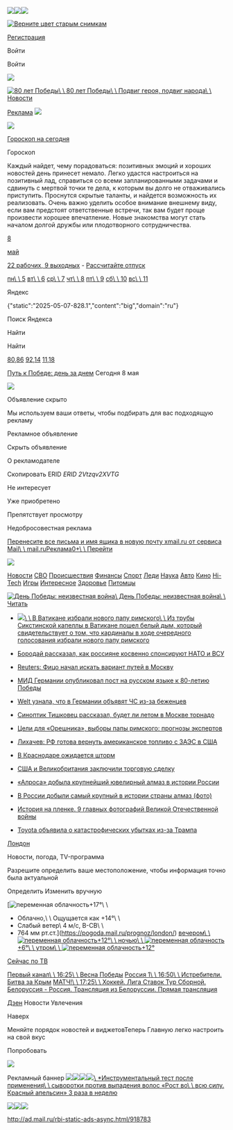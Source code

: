 ![](https://rs.mail.ru/d69888407.gif?sz=15&rnd=1285221442&ts=1746723988&sz=15)![](https://ad.mail.ru/i1629.gif)![](https://ad.mail.ru/i3465.gif)

[![Верните цвет старым снимкам](https://r.mradx.net/imgs/d6/05/7cbfbcb18caf6f51.gif)](https://trk.mail.ru/c/yb5xx6?mt_sub1=mail.ru "Верните цвет старым снимкам")

[Регистрация](https://account.mail.ru/signup?from=navi&lang=ru_RU&siteid=169&app_id_mytracker=58519)

Войти

Войти

![](https://rs.mail.ru/d167201949.gif?sz=15&rnd=1316244510&ts=1746723991&sz=15)

[![80 лет Победы](https://r.mradx.net/imgs/e3/8b/2a67310b6f2c8ebd.jpg)\\
\\
80 лет Победы\\
\\
Подвиг героя, подвиг народа\\
\\
Новости](https://r.mail.ru/redir/AADZ-wFkehayjb1eDUXPutfyMwIwFzHBo4gtL1DgStMRKzb6YQYswQ-NnMsMcV-pd5BMmPZ5q2REpz6zz5j4sDrNODgv0p3fA6iLeN2xVCJiEg4Xfr2Xge6NkJ8ns-a46ysNTfBjZ-b0RqQASR87diY6c6UZ1PfokO6xoK7Km13IXL7EAYNAxGbPAAAA56pPI_H71xB4-IR4BojWd5wbRh_olgmFYzDBXwZz5nzUJU3F8BbascBUiPxCzhXcJCnRbvytRLm9TUl7_2SqsSmmY82Dlyc-Fow4c-Ahb3EQaUnSbzYjm2_dfykOM_bKKdjt_9NQ9VH8UKGnBRhEWQ5yiJpDfJFPPIMLr-jQZIXElzQeDkBlRPcBHqpUu2wDIOMoSOhqqRYEVGghdGnqt2ZDukuL25WEgPVIcnOlfN9qssQTpg-mADcqXrRxfD2ArOIfm920Tvc4L3nMfzzywg)

[Реклама](https://r.mail.ru/redir/AADZ-wFkehayjb1eDUXPutfyMwIwFzHBo4gtL1DgStMRKzb6YQYswQ-NnMsMcV-pd5BMmPZ5q2REpz6zz5j4sDrNODgv0p3fA6iLeN2xVCJiEg4Xfr2Xge6NkJ8ns-a46ysNTfBjZ-b0RqQASR87diY6c6UZ1PfokO6xoK7Km13IXL7EAYNAxGbPAAAA56pPI_H71xB4-IR4BojWd5wbRh_olgmFYzDBXwZz5nzUJU3F8BbascBUiPxCzhXcJCnRbvytRLm9TUl7_2SqsSmmY82Dlyc-Fow4c-Ahb3EQaUnSbzYjm2_dfykOM_bKKdjt_9NQ9VH8UKGnBRhEWQ5yiJpDfJFPPIMLr-jQZIXElzQeDkBlRPcBHqpUu2wDIOMoSOhqqRYEVGghdGnqt2ZDukuL25WEgPVIcnOlfN9qssQTpg-mADcqXrRxfD2ArOIfm920Tvc4L3nMfzzywg) [![](https://r.mradx.net/img/BD/5ECF37.svg)](https://ads.vk.com/)

![](https://r.mradx.net/img/A6/8667DD.svg)

[Гороскоп на сегодня](https://horo.mail.ru/prediction/today/?frommail=1 "Гороскоп на сегодня")

Гороскоп

Каждый найдет, чему порадоваться: позитивных эмоций и хороших новостей день принесет немало. Легко удастся настроиться на позитивный лад, справиться со всеми запланированными задачами и сдвинуть с мертвой точки те дела, к которым вы долго не отваживались приступить. Проснутся скрытые таланты, и найдется возможность их реализовать. Очень важно уделить особое внимание внешнему виду, если вам предстоят ответственные встречи, так вам будет проще произвести хорошее впечатление. Новые знакомства могут стать началом долгой дружбы или плодотворного сотрудничества.

[8](https://calendar.mail.ru/)

[май](https://calendar.mail.ru/)

[22 рабочих, 9 выходных](https://calendar.mail.ru/) - [Рассчитайте отпуск](https://calendar.mail.ru/year/today?action=openVacationCalculation&utm_source=main_mail&utm_medium=widget_main&utm_campaign=animated_widget_otpusk&mt_link_id=h5hpa0)

[пн\\
\\
5](https://calendar.mail.ru/?selectedDate=2025-05-05) [вт\\
\\
6](https://calendar.mail.ru/?selectedDate=2025-05-06) [ср\\
\\
7](https://calendar.mail.ru/?selectedDate=2025-05-07) [чт\\
\\
8](https://calendar.mail.ru/?selectedDate=2025-05-08) [пт\\
\\
9](https://calendar.mail.ru/?selectedDate=2025-05-09) [сб\\
\\
10](https://calendar.mail.ru/?selectedDate=2025-05-10) [вс\\
\\
11](https://calendar.mail.ru/?selectedDate=2025-05-11)

Яндекс

{"static":"2025-05-07-828.1","content":"big","domain":"ru"}

Поиск Яндекса

Найти

Найти

[80,86](https://news.mail.ru/currency/charcode/USD/ "Курс с 08.05") [92,14](https://news.mail.ru/currency/charcode/EUR/ "Курс с 08.05") [11,18](https://news.mail.ru/currency/charcode/CNY/ "Курс с 08.05")

[Путь к Победе: день за днем](https://1945.news.mail.ru/?mailday=1) Сегодня 8 мая

![](https://rs.mail.ru/pixel/AADZ-wFkehayjb1eDUXPutfyMwIwFzHBo4gtL1DgStMRKzb6YQYswQ-NnMsMcV-pd5BMmPZ5q2REpz6zz5j4sDrNODgv0p3fA6iLeN2xVCJiEg4Xfr2Xge6NkJ8ns-a46ysNTfBjZ-b0RqQASR87diY6c6UZ1PfokO6xoK7Km13IXL7EAStKjw3ZAAAAdw-bTkaDn5SWh5QjZqZSz31beH2d1TP9KqdoqTRwOh3UudatG4ewU2ifW1SLULSU4nMckICM0-qo8j90R4UsuSJCnxY-CgFiv-CsZ2yNkk5mLirf4bf0jVCJv3E1sGdAAyLqQwxFdWwXK0TDsoSR0-pDaWxUYPcbDV6MLv8uPMbVpguYRK7BZxkBvQwKBsOAntYGB_ZbnVcubblwsA4-fW4ntatwzoJ_xHSL77Wu2mqLP2fHYKYuGtuWTEsyE1Rt-k7jpRNBfNWWCd9ndn9Mcfbmn8YnoaCamwuUtIRIfBU.gif)

Объявление скрыто

Мы используем ваши ответы, чтобы подбирать для вас подходящую рекламу

Рекламное объявление

Скрыть объявление

О рекламодателе

Скопировать ERID _ERID 2Vtzqv2XVTG_

Не интересует

Уже приобретено

Препятствует просмотру

Недобросовестная реклама

[Перенесите все письма и имя ящика в новую почту xmail.ru от сервиса Mail\\
\\
mail.ruРеклама0+\\
\\
Перейти](https://r.mail.ru/redir/AADZ-wFkehayjb1eDUXPutfyMwIwFzHBo4gtL1DgStMRKzb6YQYswQ-NnMsMcV-pd5BMmPZ5q2REpz6zz5j4sDrNODgv0p3fA6iLeN2xVCJiEg4Xfr2Xge6NkJ8ns-a46ysNTfBjZ-b0RqQASR87diY6c6UZ1PfokO6xoK7Km13IXL7EAfHapynPAAAA5rb3ywT0YNNJwAdkxL3c2Jxw3FUURPDRjYoqwbJBk7v-x6k2y9Cj5URCtypy42FWHogoYFbYzcqQkN5y0AKd6s2dHrYroOvRW_PqrWVdRxqCtFQjISCX3OqVkWDdOPZ_j-QPuoZCNYc6gpiGOGgR-M6htOPG5M7kBF-neKLBs3ERCpd-5YJRtLZ4HCjBm2du6PiswTADJdSDwPMkhE5lF67rXsaFGPtOv-QCjwAO_qvS0oAfF5wc0LpPo47EW_FGV6LpldPLhSjw6xP2hR--bg)

![](https://rs.mail.ru/pixel/AADZ-wFkehayjb1eDUXPutfyMwIwFzHBo4gtL1DgStMRKzb6YQYswQ-NnMsMcV-pd5BMmPZ5q2REpz6zz5j4sDrNODgv0p3fA6iLeN2xVCJiEg4Xfr2Xge6NkJ8ns-a46ysNTfBjZ-b0RqQASR87diY6c6UZ1PfokO6xoK7Km13IXL7EAbQqs23OAAAADXVJplAshuDwvlC0X8Cf7Oaz2j-thB9Vn4eQNcCPagw-9x-At1t7xbddHJN_9EQz5eG-fDVaazqHA9VRxOYFGIg7jkR3T98i2W8IfEqeDwz-FLbui-LliM8PYqc4t2s22dokKE3mspIPvsmD1ovAD8h9gqT7aXHaZKXa0KPENRZSI13pOYlGzBoTQj5zd0TLt2k5TNg4mnp1rKWIyNH0ftJdcfwMZocr4L8iTfq8aFXo-mtVZsB677NM6FtM1CIMWv2l0hgnNBsgp2Gj5OyQZQ.gif)

[Новости](https://news.mail.ru/) [СВО](https://news.mail.ru/story/politics/ukraine_conflict/) [Происшествия](https://news.mail.ru/incident/) [Финансы](https://finance.mail.ru/) [Спорт](https://sportmail.ru/) [Леди](https://lady.mail.ru/) [Наука](https://science.mail.ru/) [Авто](https://auto.mail.ru/) [Кино](https://kino.mail.ru/) [Hi-Tech](https://hi-tech.mail.ru/) [Игры](https://media.vkplay.ru/) [Интересное](https://vfokuse.mail.ru/) [Здоровье](https://health.mail.ru/) [Питомцы](https://pets.mail.ru/)

[![День Победы: неизвестная война](https://r.mradx.net/imgs/dd/3e/f8d444261de1ffaa.png)\\
День Победы: неизвестная война\\
\\
Читать](https://pobeda80.news.mail.ru/)

- [![](https://r.mradx.net/pictures/C4/F0C605.jpg)\\
\\
В Ватикане избрали нового папу римского\\
\\
Из трубы Сикстинской капеллы в Ватикане пошел белый дым, который свидетельствует о том, что кардиналы в ходе очередного голосования избрали нового папу римского](https://news.mail.ru/society/66051270/?frommail=1)
- [Бородай рассказал, как россияне косвенно спонсируют НАТО и ВСУ](https://vfokuse.mail.ru/article/dengi-na-obstrely-rossii-kak-rossiyane-platyat-za-rakety-vsu-66036385/?frommail=1&fromnews=1)

- [Reuters: Фицо начал искать вариант путей в Москву](https://news.mail.ru/politics/66050594/?frommail=1)

- [МИД Германии опубликовал пост на русском языке к 80-летию Победы](https://news.mail.ru/politics/66050082/?frommail=1)

- [Welt узнала, что в Германии объявят ЧС из-за беженцев](https://news.mail.ru/politics/66051197/?frommail=1)

- [Синоптик Тишковец рассказал, будет ли летом в Москве торнадо](https://pogoda.mail.ru/news/66049860/?frommail=1&fromnews=1)

- [Цели для «Орешника», выборы папы римского: прогнозы экспертов](https://vfokuse.mail.ru/article/prognozy-ekspertov-do-kuda-doletit-oreshnik-kto-stanet-novym-papoj-i-komu-es-hotel-66047264/?frommail=1&fromnews=1)

- [Лихачев: РФ готова вернуть американское топливо с ЗАЭС в США](https://news.mail.ru/politics/66050253/?frommail=1)

- [В Краснодаре ожидается шторм](https://pogoda.mail.ru/news/66046756/?frommail=1&fromnews=1)

- [США и Великобритания заключили торговую сделку](https://finance.mail.ru/2025-05-08/ssha-i-velikobritaniya-zaklyuchili-torgovuyu-sdelku-66050960/?frommail=1&fromnews=1)

- [«Алроса» добыла крупнейший ювелирный алмаз в истории России](https://finance.mail.ru/2025-05-08/alrosa-dobyla-krupneyshiy-yuvelirnyy-almaz-v-istorii-rossii-66045208/?frommail=1&fromnews=1)

- [В России добыли самый крупный в истории страны алмаз (фото)](https://hi-tech.mail.ru/news/126708-v-rossii-dobyli-samyj-krupnyj-v-istorii-strany-almaz/?frommail=ft_ml&mt_sub3=307&utm_partner_id=307)

- [История на пленке. 9 главных фотографий Великой Отечественной войны](https://lady.mail.ru/article/563097-9-glavnyh-fotografij-velikoj-otechestvennoj-vojny/?frommail=ft_ml&mt_sub3=307&utm_partner_id=307)

- [Toyota объявила о катастрофических убытках из-за Трампа](https://auto.mail.ru/article/105557-toyota-obyavila-o-katastroficheskih-ubyitkah-iz-za-trampa/?frommail=ft_ml&mt_sub3=307&utm_partner_id=307)


[Лондон](https://mail.ru/region?page=https://mail.ru&geoapi=1)

Новости, погода, TV-программа

Разрешите определить ваше местоположение, чтобы информация точно была актуальной

Определить Изменить вручную

[![переменная облачность](https://pogoda.imgsmail.ru/icons/status/2024/lt/png48/05.png)+17°\\
\\
- Облачно,\\
\\
Ощущается как +14°\\
\\
- Слабый ветер\\
4 м/с, В-СВ\\
\\
- 764 мм рт.ст.](https://pogoda.mail.ru/prognoz/london/) [вечером\\
\\
![переменная облачность](https://pogoda.imgsmail.ru/icons/status/2024/lt/png24/06.png)+12°\\
\\
ночью\\
\\
![переменная облачность](https://pogoda.imgsmail.ru/icons/status/2024/lt/png24/06.png)+6°\\
\\
утром\\
\\
![переменная облачность](https://pogoda.imgsmail.ru/icons/status/2024/lt/png24/05.png)+12°](https://pogoda.mail.ru/prognoz/london/)

[Сейчас по ТВ](https://tv.mail.ru/)

[Первый канал\\
\\
16:25\\
\\
Весна Победы](https://tv.mail.ru/moskva/channel/850/) [Россия 1\\
\\
16:50\\
\\
Истребители. Битва за Крым](https://tv.mail.ru/moskva/channel/1271/) [МАТЧ!\\
\\
17:25\\
\\
Хоккей. Лига Ставок Тур Сборной. Белоруссия \- Россия. Трансляция из Белоруссии. Прямая трансляция](https://tv.mail.ru/moskva/channel/2060/)

[Дзен](https://dzen.ru/video) Новости Увлечения

Наверх

Меняйте порядок новостей и виджетовТеперь Главную легко настроить на свой вкус

Попробовать

![](https://rs.mail.ru/pixel/AADZ-wGbP8k6x62oiP1I7BF8Mq7gevH9X80DEZg73oJ4IW7cIxqeqN8VwW8wRk7Z-TE-3-aQJ_PbX1hV9LalrdVXYnqWRSc2krtEPj6F_icRY3MW6wFSAQYzFFZVCvv8vfNuvLVDXfOUjpKTLkZYAbGYgY4012QD7DssnyDzLzZIZiVdejcRL3cpAAAApXoQ1lppX_EanbSuUFwiJT5XHnYij4nouQcaZ7HoKLdnGzv0hnV26ACdYIs-kGN5.gif)

Рекламный баннер [![](https://r.mradx.net/h5/00/4E823B93/characters.png)![](https://r.mradx.net/h5/00/4E823B93/products.png)![](https://r.mradx.net/h5/00/4E823B93/logo.png)![](https://r.mradx.net/h5/00/4E823B93/t1.png)\\
\*Инструментальный тест после применения\\
\\
сыворотки против выпадения волос «Рост во\\
\\
всю силу. Красный апельсин» 3 раза в неделю](https://r.mradx.net/h5/00/4E823B93/D07518B25A.html?data=AADZ-wGbP8k6x62oiP1I7BF8Mq7gevH9X80DEZg73oJ4IW7cIxqeqN8VwW8wRk7Z-TE-3-aQJ_PbX1hV9LalrdVXYnqWRSc2krtEPj6F_icRY3MW6wFSAQYzFFZVCvv8vfNuvLVDXfOUjpKTLkZYAbGYgY4012QD7DssnyDzLzZIZiVdere5bG4nAAAAyBEXzE263kINcH8GmxgXQMsQSfWobgCiKWYpBf4qiiYWfLe2ilieDHFgXxZ5tiUZ)

![](https://reklama.mail.ru/d17184638.gif)![](https://rs.mail.ru/d795553.gif?rnd=1285221442&ts=1746723988)![](https://an.mail.ru/count/U_4amautHtK505u0488WCPTsrL400000O9WBSFJqW908a042m042s06AXnte0O01y0ACkfAo1h030g06gWF91hi-4Mkr5qq5gGU6her73VSAJj070l8D0FeD088E0000)

http://ad.mail.ru/rbi-static-ads-async.html/918783